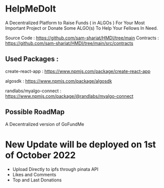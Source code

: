 # HelpMeDoIt

A Decentralized Platform to Raise Funds ( in ALGOs ) For Your Most Important Project 
or Donate Some ALGO(s) To Help Your Fellows In Need.

Source Code : https://github.com/sam-shariat/HMDI/tree/main
Contracts : https://github.com/sam-shariat/HMDI/tree/main/src/contracts


## Used Packages :


create-react-app : https://www.npmjs.com/package/create-react-app

algosdk : https://www.npmjs.com/package/algosdk

randlabs/myalgo-connect : https://www.npmjs.com/package/@randlabs/myalgo-connect

## Possible RoadMap

A Decentralized version of GoFundMe 
# New Update will be deployed on 1st of October 2022 
- Upload Directly to ipfs through pinata API
- Likes and Comments
- Top and Last Donations
